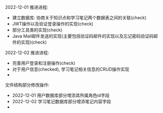 2022-12-01 推进进程:
- 建立数据库: 协商关于知识点和学习笔记两个数据表之间的关联(check)
- JWT操作以及验证登录操作的实现(check)
- 部分工具类的实现(check)
- Java Mail邮件发送的实现(主要包括验证码邮件的实现以及忘记密码验证码邮件的实现)(check)

2022-12-02 推进进程:
- 完善用户登录和注册操作(check)
- 对于用户信息(checked), 学习笔记相关信息的CRUD操作实现
- 



文件结构部分修改操作:
- 2022-12-01 用户数据库部分增添其所属角色id字段
- 2022-12-02 学习笔记数据库部分增添笔记内容字段
- 